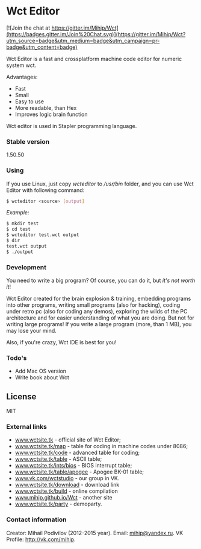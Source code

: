 # Wct Editor

[![Join the chat at https://gitter.im/Mihip/Wct](https://badges.gitter.im/Join%20Chat.svg)](https://gitter.im/Mihip/Wct?utm_source=badge&utm_medium=badge&utm_campaign=pr-badge&utm_content=badge)

Wct Editor is a fast and crossplatform machine code editor for numeric system wct.

Advantages:

  - Fast
  - Small
  - Easy to use
  - More readable, than Hex
  - Improves logic brain function

Wct editor is used in Stapler programming language.

### Stable version
1.50.50

### Using

If you use Linux, just copy *wcteditor* to */usr/bin* folder, and you can use Wct Editor with following command:

```sh
$ wcteditor <source> [output]
```
*Example:*

```sh
$ mkdir test
$ cd test
$ wcteditor test.wct output
$ dir
test.wct output
$ ./output
```

### Development

You need to write a big program? Of course, you can do it, but *it's not worth it*!

Wct Editor created for the brain explosion & training, embedding programs into other programs, writing small programs (also for hacking), coding under retro pc (also for coding any demos), exploring the wilds of the PC architecture and for easier understanding of what you are doing. But not for writing large programs! If you write a large program (more, than 1 MB), you may lose your mind.

Also, if you're crazy, Wct IDE is best for you!

### Todo's

 - Add Mac OS version
 - Write book about Wct

License
----

MIT

### External links

 - www.wctsite.tk - official site of Wct Editor;
 - www.wctsite.tk/map - table for coding in machine codes under 8086;
 - www.wctsite.tk/code - advanced table for coding;
 - www.wctsite.tk/table - ASCII table;
 - www.wctsite.tk/ints/bios - BIOS interrupt table;
 - www.wctsite.tk/table/apogee - Apogee BK-01 table;
 - www.vk.com/wctstudio - our group in VK.
 - www.wctsite.tk/download - download link
 - www.wctsite.tk/build - online compilation
 - www.mihip.github.io/Wct - another site
 - www.wctsite.tk/party - demoparty.

### Contact information

Creator: Mihail Podivilov (2012-2015 year).
Email: mihip@yandex.ru.
VK Profile: http://vk.com/mihip.
